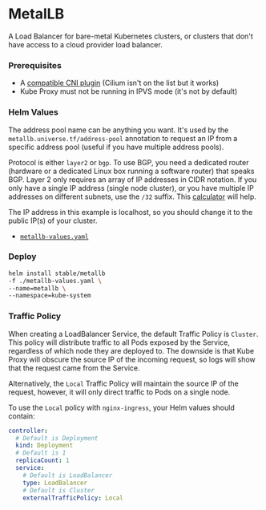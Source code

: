 # MetalLB

A Load Balancer for bare-metal Kubernetes clusters, or clusters that don't have access to a cloud
provider load balancer.

### Prerequisites

  - A [compatible CNI plugin](https://metallb.universe.tf/installation/network-addons) (Cilium isn't on the list but it works)
  - Kube Proxy must not be running in IPVS mode (it's not by default)

### Helm Values

The address pool name can be anything you want. It's used by the `metallb.universe.tf/address-pool`
annotation to request an IP from a specific address pool (useful if you have multiple address
pools).

Protocol is either `layer2` or `bgp`. To use BGP, you need a dedicated router (hardware or a
dedicated Linux box running a software router) that speaks BGP. Layer 2 only requires an array of IP
addresses in CIDR notation. If you only have a single IP address (single node cluster), or you have
multiple IP addresses on different subnets, use the `/32` suffix. This [calculator](https://www.ipaddressguide.com/cidr)
will help.

The IP address in this example is localhost, so you should change it to the public IP(s) of your
cluster.

  - [`metallb-values.yaml`](./metallb-values.yaml)

### Deploy

```bash
helm install stable/metallb
-f ./metallb-values.yaml \
--name=metallb \
--namespace=kube-system
```

### Traffic Policy

When creating a LoadBalancer Service, the default Traffic Policy is `Cluster`. This policy will
distribute traffic to all Pods exposed by the Service, regardless of which node they are deployed
to. The downside is that Kube Proxy will obscure the source IP of the incoming request, so logs
will show that the request came from the Service.

Alternatively, the `Local` Traffic Policy will maintain the source IP of the request, however, it
will only direct traffic to Pods on a single node.

To use the `Local` policy with `nginx-ingress`, your Helm values should contain:

```yaml
controller:
  # Default is Deployment
  kind: Deployment
  # Default is 1
  replicaCount: 1
  service:
    # Default is LoadBalancer
    type: LoadBalancer
    # Default is Cluster
    externalTrafficPolicy: Local
```
